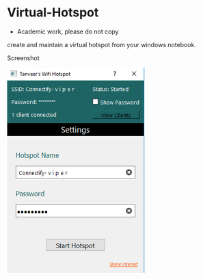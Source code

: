 # Virtual-Hotspot
  - Academic work, please do not copy


create and maintain a virtual hotspot from your windows notebook.


Screenshot

![Alt text](https://github.com/A-tanveer/Virtual-Hotspot/blob/master/Capture.PNG?raw=true "Screenshot")
